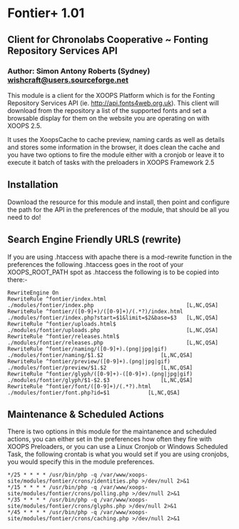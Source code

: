 # Fontier+ 1.01
## Client for Chronolabs Cooperative ~ Fonting Repository Services API
### Author: Simon Antony Roberts (Sydney) <wishcraft@users.sourceforge.net>

This module is a client for the XOOPS Platform which is for the Fonting Repository Services API (ie. http://api.fonts4web.org.uk). This client will download from the repository a list of the supported fonts and set a browsable display for them on the website you are operating on with XOOPS 2.5.

It uses the XoopsCache to cache preview, naming cards as well as details and stores some information in the browser, it does clean the cache and you have two options to fire the module either with a cronjob or leave it to execute it batch of tasks with the preloaders in XOOPS Framework 2.5

## Installation

Download the resource for this module and install, then point and configure the path for the API in the preferences of the module, that should be all you need to do!

## Search Engine Friendly URLS (rewrite)

If you are using .htaccess with apache there is a mod-rewrite function in the preferences the following .htaccess goes in the root of your XOOPS_ROOT_PATH spot as .htaccess the following is to be copied into there:-
 
    RewriteEngine On
    RewriteRule ^fontier/index.html                  		./modules/fontier/index.php                           	[L,NC,QSA]
    RewriteRule ^fontier/([0-9]+)/([0-9]+)/(.*?)/index.html 	./modules/fontier/index.php?start=$1&limit=$2&base=$3 	[L,NC,QSA]
    RewriteRule ^fontier/uploads.html$                      	./modules/fontier/uploads.php                          	[L,NC,QSA]
    RewriteRule ^fontier/releases.html$                     	./modules/fontier/releases.php                         	[L,NC,QSA]
    RewriteRule ^fontier/naming/([0-9]+).(png|jpg|gif)          ./modules/fontier/naming/$1.$2           		[L,NC,QSA]
    RewriteRule ^fontier/preview/([0-9]+).(png|jpg|gif)         ./modules/fontier/preview/$1.$2          		[L,NC,QSA]
    RewriteRule ^fontier/glyph/([0-9]+)-([0-9]+).(png|jpg|gif)  ./modules/fontier/glyph/$1-$2.$3     			[L,NC,QSA]
    RewriteRule ^fontier/font/([0-9]+)/(.*?).html      		./modules/fontier/font.php?id=$1			[L,NC,QSA]

## Maintenance & Scheduled Actions

There is two options in this module for the maintanence and scheduled actions, you can either set in the preferences how often they fire with XOOPS Preloaders, or you can use a Linux Cronjob or Windows Scheduled Task, the following crontab is what you would set if you are using cronjobs, you would specify this in the module preferences.

    */25 * * * * /usr/bin/php -q /var/www/xoops-site/modules/fontier/crons/identities.php >/dev/null 2>&1
    */15 * * * * /usr/bin/php -q /var/www/xoops-site/modules/fontier/crons/polling.php >/dev/null 2>&1
    */35 * * * * /usr/bin/php -q /var/www/xoops-site/modules/fontier/crons/glyphs.php >/dev/null 2>&1
    */45 * * * * /usr/bin/php -q /var/www/xoops-site/modules/fontier/crons/caching.php >/dev/null 2>&1
